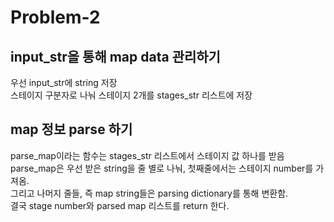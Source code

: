 # Problem-2
## input_str을 통해 map data 관리하기
우선 input_str에 string 저장  
스테이지 구분자로 나눠 스테이지 2개를 stages_str 리스트에 저장

## map 정보 parse 하기
parse_map이라는 함수는 stages_str 리스트에서 스테이지 값 하나를 받음  
parse_map은 우선 받은 string을 줄 별로 나눠, 첫째줄에서는 스테이지 number를 가져옴.  
그리고 나머지 줄들, 즉 map string들은 parsing dictionary를 통해 변환함.  
결국 stage number와 parsed map 리스트를 return 한다.
